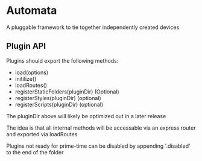 # Automata

A pluggable framework to tie together independently created devices

## Plugin API

Plugins should export the following methods:

* load(options)
* initilize()
* loadRoutes()
* registerStaticFolders(pluginDir) (Optional)
* registerStyles(pluginDir) (optional)
* registerScripts(pluginDir) (optional)

The pluginDir above will likely be optimized out in a later release

The idea is that all internal methods will be accessable via an express
  router and exported via loadRoutes

Plugins not ready for prime-time can be disabled by appending '.disabled' to
the end of the folder
